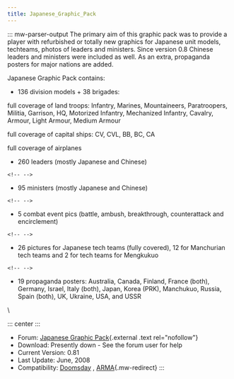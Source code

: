 ```yaml
---
title: Japanese_Graphic_Pack
---
```

::: mw-parser-output
The primary aim of this graphic pack was to provide a player with
refurbished or totally new graphics for Japanese unit models, techteams,
photos of leaders and ministers. Since version 0.8 Chinese leaders and
ministers were included as well. As an extra, propaganda posters for
major nations are added.

Japanese Graphic Pack contains:

-   136 division models + 38 brigades:

full coverage of land troops: Infantry, Marines, Mountaineers,
Paratroopers, Militia, Garrison, HQ, Motorized Infantry, Mechanized
Infantry, Cavalry, Armour, Light Armour, Medium Armour

full coverage of capital ships: CV, CVL, BB, BC, CA

full coverage of airplanes

-   260 leaders (mostly Japanese and Chinese)

```{=html}
<!-- -->
```
-   95 ministers (mostly Japanese and Chinese)

```{=html}
<!-- -->
```
-   5 combat event pics (battle, ambush, breakthrough, counterattack and
    encirclement)

```{=html}
<!-- -->
```
-   26 pictures for Japanese tech teams (fully covered), 12 for
    Manchurian tech teams and 2 for tech teams for Mengkukuo

```{=html}
<!-- -->
```
-   19 propaganda posters: Australia, Canada, Finland, France (both),
    Germany, Israel, Italy (both), Japan, Korea (PRK), Manchukuo,
    Russia, Spain (both), UK, Ukraine, USA, and USSR

\

::: center
:::

-   Forum: [Japanese Graphic
    Pack](http://forum.paradoxplaza.com/forum/showthread.php?t=319767){.external
    .text rel="nofollow"}
-   Download: Presently down - See the forum user for help
-   Current Version: 0.81
-   Last Update: June, 2008
-   Compatibility: [Doomsday](/wiki/Doomsday "Doomsday") ,
    [ARMA](/wiki/ARMA "ARMA"){.mw-redirect}
:::
